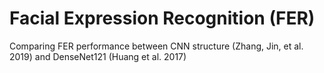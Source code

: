 # Facial Expression Recognition (FER)

Comparing FER performance between CNN structure (Zhang, Jin, et al. 2019) and DenseNet121 (Huang et al. 2017)


